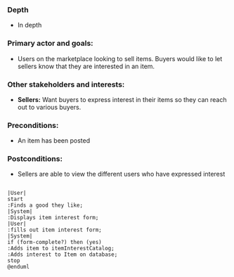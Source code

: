 ### Depth
- In depth
###  Primary actor and goals:
- Users on the marketplace looking to sell items.  Buyers would like to let sellers know that they are interested in an item.
### Other stakeholders and interests:
- **Sellers:** Want buyers to express interest in their items so they can reach out to various buyers.
### Preconditions:
- An item has been posted
### Postconditions:
- Sellers are able to view the different users who have expressed interest

```plantuml

|User|
start
:Finds a good they like;
|System|
:Displays item interest form;
|User|
:fills out item interest form;
|System|
if (form-complete?) then (yes)
:Adds item to itemInterestCatalog;
:Adds interest to Item on database;
stop
@enduml
```